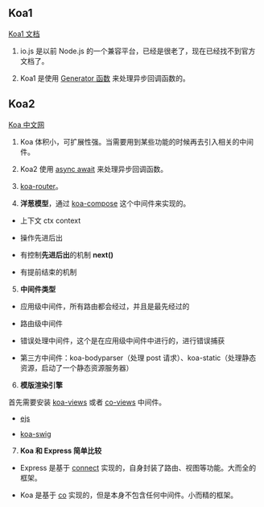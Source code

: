 ## Koa1

[Koa1 文档](https://github.com/guo-yu/koa-guide)

1. io.js 是以前 Node.js 的一个兼容平台，已经是很老了，现在已经找不到官方文档了。

2. Koa1 是使用 [Generator 函数](https://www.runoob.com/w3cnote/es6-generator.html) 来处理异步回调函数的。

## Koa2

[Koa 中文网](https://koa.bootcss.com/)

1. Koa 体积小，可扩展性强。当需要用到某些功能的时候再去引入相关的中间件。

2. Koa2 使用 [async await](https://www.runoob.com/w3cnote/es6-async.html) 来处理异步回调函数。

3. [koa-router](https://github.com/koajs/router)。

4. **洋葱模型**，通过 [koa-compose](https://github.com/koajs/compose) 这个中间件来实现的。

- 上下文 ctx context

- 操作先进后出

- 有控制**先进后出**的机制 **next()**

- 有提前结束的机制

5. **中间件类型**

- 应用级中间件，所有路由都会经过，并且是最先经过的

- 路由级中间件

- 错误处理中间件，这个是在应用级中间件中进行的，进行错误捕获

- 第三方中间件：koa-bodyparser（处理 post 请求）、koa-static（处理静态资源，启动了一个静态资源服务器）

6. **模版渲染引擎**

首先需要安装 [koa-views](https://www.npmjs.com/package/koa-views) 或者 [co-views](https://www.npmjs.com/package/co-views) 中间件。

- [ejs](https://ejs.bootcss.com/)

- [koa-swig](https://www.npmjs.com/package/koa-swig)


7. **Koa 和 Express 简单比较**

- Express 是基于 [connect](https://www.npmjs.com/package/connect) 实现的，自身封装了路由、视图等功能。大而全的框架。

- Koa 是基于 [co](https://www.npmjs.com/package/co) 实现的，但是本身不包含任何中间件。小而精的框架。